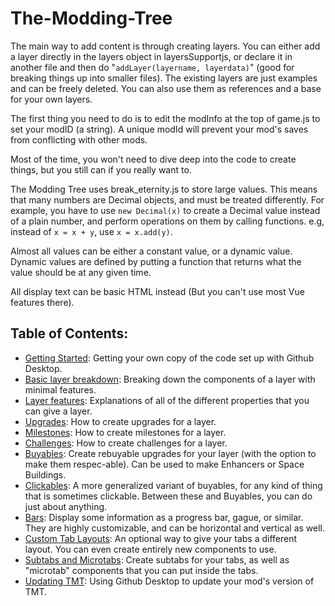 # The-Modding-Tree
The main way to add content is through creating layers. You can either add a layer directly in the layers object in layersSupportjs,
or declare it in another file and then do "`addLayer(layername, layerdata)`"
(good for breaking things up into smaller files). The existing layers are just examples and can be freely deleted.
You can also use them as references and a base for your own layers.


The first thing you need to do is to edit the modInfo at the top of game.js to set your modID (a string). A
unique modId will prevent your mod's saves from conflicting with other mods.



Most of the time, you won't need to dive deep into the code to create things, but you still can if you really want to.


The Modding Tree uses break_eternity.js to store large values. This means that many numbers are Decimal objects,
and must be treated differently. For example, you have to use `new Decimal(x)` to create a Decimal value instead of a
plain number, and perform operations on them by calling functions. e.g, instead of `x = x + y`, use `x = x.add(y)`.

Almost all values can be either a constant value, or a dynamic value. Dynamic values are defined by putting a function
that returns what the value should be at any given time.

All display text can be basic HTML instead (But you can't use most Vue features there).

## Table of Contents:

- [Getting Started](getting-started.md): Getting your own copy of the code set up with Github Desktop.
- [Basic layer breakdown](basic-layer-breakdown.md): Breaking down the components of a layer with minimal features.
- [Layer features](layer-features.md): Explanations of all of the different properties that you can give a layer.
- [Upgrades](upgrades.md): How to create upgrades for a layer.
- [Milestones](milestones.md): How to create milestones for a layer.
- [Challenges](challenges.md): How to create challenges for a layer.
- [Buyables](buyables.md): Create rebuyable upgrades for your layer (with the option to make them respec-able).
                           Can be used to make Enhancers or Space Buildings.
- [Clickables](clickables.md): A more generalized variant of buyables, for any kind of thing that is sometimes clickable.
                               Between these and Buyables, you can do just about anything.
- [Bars](bars.md): Display some information as a progress bar, gague, or similar. They are highly customizable,
         and can be horizontal and vertical as well.
- [Custom Tab Layouts](custom-tab-layouts.md): An optional way to give your tabs a different layout.
                                                   You can even create entirely new components to use.
- [Subtabs and Microtabs](subtabs-and-microtabs.md): Create subtabs for your tabs, as well as "microtab" components that you can put inside the tabs.
- [Updating TMT](updating-tmt.md): Using Github Desktop to update your mod's version of TMT.
